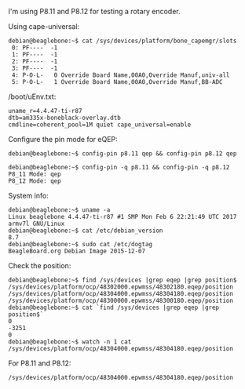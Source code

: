 I'm using P8.11 and P8.12 for testing a rotary encoder.

Using cape-universal:
```
debian@beaglebone:~$ cat /sys/devices/platform/bone_capemgr/slots
 0: PF----  -1 
 1: PF----  -1 
 2: PF----  -1 
 3: PF----  -1 
 4: P-O-L-   0 Override Board Name,00A0,Override Manuf,univ-all
 5: P-O-L-   1 Override Board Name,00A0,Override Manuf,BB-ADC
```

/boot/uEnv.txt:
```
uname_r=4.4.47-ti-r87
dtb=am335x-boneblack-overlay.dtb
cmdline=coherent_pool=1M quiet cape_universal=enable
```

Configure the pin mode for eQEP:
```
debian@beaglebone:~$ config-pin p8.11 qep && config-pin p8.12 qep

debian@beaglebone:~$ config-pin -q p8.11 && config-pin -q p8.12 
P8_11 Mode: qep
P8_12 Mode: qep
```

System info:
```
debian@beaglebone:~$ uname -a
Linux beaglebone 4.4.47-ti-r87 #1 SMP Mon Feb 6 22:21:49 UTC 2017 armv7l GNU/Linux
debian@beaglebone:~$ cat /etc/debian_version 
8.7
debian@beaglebone:~$ sudo cat /etc/dogtag 
BeagleBoard.org Debian Image 2015-12-07
```

Check the position:
```
debian@beaglebone:~$ find /sys/devices |grep eqep |grep position$
/sys/devices/platform/ocp/48302000.epwmss/48302180.eqep/position
/sys/devices/platform/ocp/48304000.epwmss/48304180.eqep/position
/sys/devices/platform/ocp/48300000.epwmss/48300180.eqep/position
debian@beaglebone:~$ cat `find /sys/devices |grep eqep |grep position$`
0
-3251
0
debian@beaglebone:~$ watch -n 1 cat /sys/devices/platform/ocp/48304000.epwmss/48304180.eqep/position
```

For P8.11 and P8.12:
```
/sys/devices/platform/ocp/48304000.epwmss/48304180.eqep/position
```
